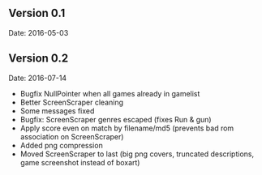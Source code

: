 ## Version 0.1 
Date: 2016-05-03


## Version 0.2
Date: 2016-07-14
- Bugfix NullPointer when all games already in gamelist
- Better ScreenScraper cleaning
- Some messages fixed
- Bugfix: ScreenScraper genres escaped (fixes Run & gun)
- Apply score even on match by filename/md5 (prevents bad rom association on ScreenScraper)
- Added png compression
- Moved ScreenScraper to last (big png covers, truncated descriptions, game screenshot instead of boxart)